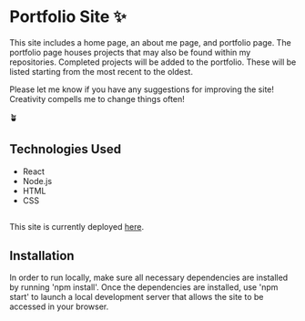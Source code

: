 # Portfolio Site 	✨

This site includes a home page, an about me page, and portfolio page. The portfolio page houses projects that may also be found within my repositories. Completed projects will be added to the portfolio. These will be listed starting from the most recent to the oldest.

Please let me know if you have any suggestions for improving the site! Creativity compells me to change things often! 

🪴

## Technologies Used
* React
* Node.js
* HTML
* CSS
##
This site is currently deployed [here](https://allysonmitchem.vercel.app/).
## Installation
In order to run locally, make sure all necessary dependencies are installed by running 'npm install'. Once the dependencies are installed, use 'npm start' to launch a local development server that allows the site to be accessed in your browser. 
